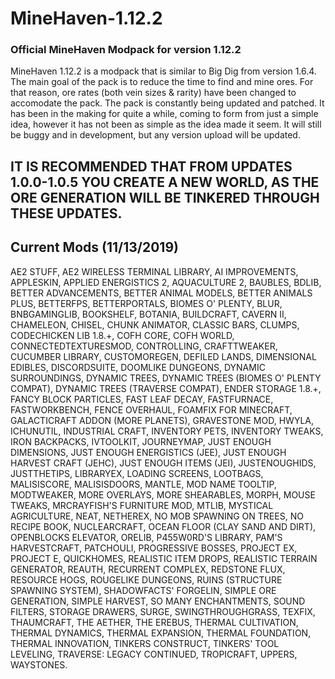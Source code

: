 # MineHaven-1.12.2
### Official MineHaven Modpack for version 1.12.2

MineHaven 1.12.2 is a modpack that is similar to Big Dig from version 1.6.4. The main goal of the pack is to reduce the time to find and mine ores.
For that reason, ore rates (both vein sizes & rarity) have been changed to accomodate the pack. The pack is constantly being updated and patched. It has been in the making for quite a while, coming to form from just a simple idea, however it has not been as simple as the idea made it seem. It will still be buggy and in development, but any version upload will be updated. 

## IT IS RECOMMENDED THAT FROM UPDATES 1.0.0-1.0.5 YOU CREATE A NEW WORLD, AS THE ORE GENERATION WILL BE TINKERED THROUGH THESE UPDATES.

## Current Mods (11/13/2019)
AE2 STUFF,
AE2 WIRELESS TERMINAL LIBRARY,
AI IMPROVEMENTS,
APPLESKIN,
APPLIED ENERGISTICS 2,
AQUACULTURE 2,
BAUBLES,
BDLIB,
BETTER ADVANCEMENTS,
BETTER ANIMAL MODELS,
BETTER ANIMALS PLUS,
BETTERFPS,
BETTERPORTALS,
BIOMES O' PLENTY,
BLUR,
BNBGAMINGLIB,
BOOKSHELF,
BOTANIA,
BUILDCRAFT,
CAVERN II,
CHAMELEON,
CHISEL,
CHUNK ANIMATOR,
CLASSIC BARS,
CLUMPS,
CODECHICKEN LIB 1.8.+,
COFH CORE,
COFH WORLD,
CONNECTEDTEXTURESMOD,
CONTROLLING,
CRAFTTWEAKER,
CUCUMBER LIBRARY,
CUSTOMOREGEN,
DEFILED LANDS,
DIMENSIONAL EDIBLES,
DISCORDSUITE,
DOOMLIKE DUNGEONS,
DYNAMIC SURROUNDINGS,
DYNAMIC TREES,
DYNAMIC TREES (BIOMES O' PLENTY COMPAT),
DYNAMIC TREES (TRAVERSE COMPAT),
ENDER STORAGE 1.8.+,
FANCY BLOCK PARTICLES,
FAST LEAF DECAY,
FASTFURNACE,
FASTWORKBENCH,
FENCE OVERHAUL,
FOAMFIX FOR MINECRAFT,
GALACTICRAFT ADDON (MORE PLANETS),
GRAVESTONE MOD,
HWYLA,
ICHUNUTIL,
INDUSTRIAL CRAFT,
INVENTORY PETS,
INVENTORY TWEAKS,
IRON BACKPACKS,
IVTOOLKIT,
JOURNEYMAP,
JUST ENOUGH DIMENSIONS,
JUST ENOUGH ENERGISTICS (JEE),
JUST ENOUGH HARVEST CRAFT (JEHC),
JUST ENOUGH ITEMS (JEI),
JUSTENOUGHIDS,
JUSTTHETIPS,
LIBRARYEX,
LOADING SCREENS,
LOOTBAGS,
MALISISCORE,
MALISISDOORS,
MANTLE,
MOD NAME TOOLTIP,
MODTWEAKER,
MORE OVERLAYS,
MORE SHEARABLES,
MORPH,
MOUSE TWEAKS,
MRCRAYFISH'S FURNITURE MOD,
MTLIB,
MYSTICAL AGRICULTURE,
NEAT,
NETHEREX,
NO MOB SPAWNING ON TREES,
NO RECIPE BOOK,
NUCLEARCRAFT,
OCEAN FLOOR (CLAY SAND AND DIRT),
OPENBLOCKS ELEVATOR,
ORELIB,
P455W0RD'S LIBRARY,
PAM'S HARVESTCRAFT,
PATCHOULI,
PROGRESSIVE BOSSES,
PROJECT EX,
PROJECT E,
QUICKHOMES,
REALISTIC ITEM DROPS,
REALISTIC TERRAIN GENERATOR,
REAUTH,
RECURRENT COMPLEX,
REDSTONE FLUX,
RESOURCE HOGS,
ROUGELIKE DUNGEONS,
RUINS (STRUCTURE SPAWNING SYSTEM),
SHADOWFACTS' FORGELIN,
SIMPLE ORE GENERATION,
SIMPLE HARVEST,
SO MANY ENCHANTMENTS,
SOUND FILTERS,
STORAGE DRAWERS,
SURGE,
SWINGTHROUGHGRASS,
TEXFIX,
THAUMCRAFT,
THE AETHER,
THE EREBUS,
THERMAL CULTIVATION,
THERMAL DYNAMICS,
THERMAL EXPANSION,
THERMAL FOUNDATION,
THERMAL INNOVATION,
TINKERS CONSTRUCT,
TINKERS' TOOL LEVELING,
TRAVERSE: LEGACY CONTINUED,
TROPICRAFT,
UPPERS,
WAYSTONES.
